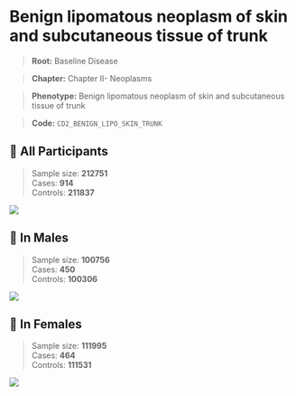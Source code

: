 # Benign lipomatous neoplasm of skin and subcutaneous tissue of trunk

> **Root:** Baseline Disease  

> **Chapter:** Chapter II- Neoplasms  

> **Phenotype:** Benign lipomatous neoplasm of skin and subcutaneous tissue of trunk  

> **Code:** `CD2_BENIGN_LIPO_SKIN_TRUNK`

## 🧪 All Participants  
> Sample size: **212751**  
> Cases: **914**  
> Controls: **211837**
<img src="/Disease/Figures/ALL/Baseline/CD2_BENIGN_LIPO_SKIN_TRUNK.png"/>
<CsvTable src="/public/Disease/Data/ALL/Baseline/LG_CD2_BENIGN_LIPO_SKIN_TRUNK.csv" label="🔍 View full results" />

## 👨 In Males  
> Sample size: **100756**  
> Cases: **450**  
> Controls: **100306**
<img src="/Disease/Figures/Male/Baseline/CD2_BENIGN_LIPO_SKIN_TRUNK.png"/>
<CsvTable src="/public/Disease/Data/Male/Baseline/LG_CD2_BENIGN_LIPO_SKIN_TRUNK.csv" label="🔍 View full results" />

## 👩 In Females  
> Sample size: **111995**  
> Cases: **464**  
> Controls: **111531**
<img src="/Disease/Figures/Female/Baseline/CD2_BENIGN_LIPO_SKIN_TRUNK.png"/>
<CsvTable src="/public/Disease/Data/Female/Baseline/LG_CD2_BENIGN_LIPO_SKIN_TRUNK.csv" label="🔍 View full results" />
